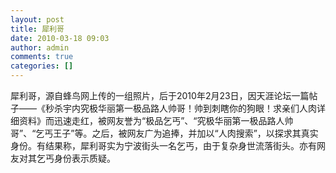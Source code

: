 ```yaml
---
layout: post
title: 犀利哥
date: 2010-03-18 09:03
author: admin
comments: true
categories: []
---
```

犀利哥，源自蜂鸟网上传的一组照片，后于2010年2月23日，因天涯论坛一篇帖子——《秒杀宇内究极华丽第一极品路人帅哥！帅到刺瞎你的狗眼！求亲们人肉详细资料》而迅速走红，被网友誉为“极品乞丐”、“究极华丽第一极品路人帅哥”、“乞丐王子”等。之后，被网友广为追捧，并加以“人肉搜索”，以探求其真实身份。有结果称，犀利哥实为宁波街头一名乞丐，由于复杂身世流落街头。亦有网友对其乞丐身份表示质疑。
